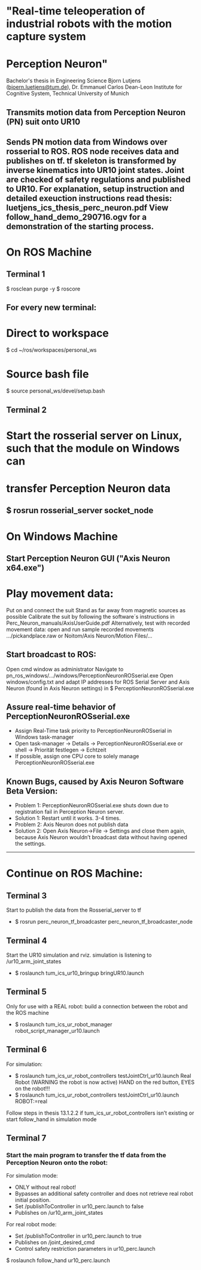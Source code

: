 # "Real-time teleoperation of industrial robots with the motion capture system 
# Perception Neuron"
Bachelor's thesis in Engineering Science
Bjorn Lutjens (bjoern.luetjens@tum.de), Dr. Emmanuel Carlos Dean-Leon
Institute for Cognitive System, Technical University of Munich

## Transmits motion data from Perception Neuron (PN) suit onto UR10

Sends PN motion data from Windows over rosserial to ROS. 
ROS node receives data and publishes on tf. tf skeleton is transformed by
inverse kinematics into UR10 joint states. Joint are checked of safety 
regulations and published to UR10.
For explanation, setup instruction and detailed exeuction instructions 
read thesis: luetjens_ics_thesis_perc_neuron.pdf
View follow_hand_demo_290716.ogv for a demonstration of the starting process.
-------
# On ROS Machine

## Terminal 1 
 $ rosclean purge -y 
 $ roscore

## For every new terminal:
 # Direct to workspace 
  $ cd ~/ros/workspaces/personal_ws
 # Source bash file 
  $ source personal_ws/devel/setup.bash 

## Terminal 2
 # Start the rosserial server on Linux, such that the module on Windows can 
 # transfer Perception Neuron data  
  $ rosrun rosserial_server socket_node
-------
# On Windows Machine
## Start Perception Neuron GUI ("Axis Neuron x64.exe")
 # Play movement data:
  Put on and connect the suit
  Stand as far away from magnetic sources as possible
  Calibrate the suit by following the software´s instructions in 
   Perc_Neuron_manuals/AxisUserGuide.pdf 
  Alternatively, test with recorded movement data: open and run sample 
   recorded movements …/pickandplace.raw or Noitom/Axis Neuron/Motion Files/…

## Start broadcast to ROS:
 Open cmd window as administrator
 Navigate to pn_ros_windows/…/windows/PerceptionNeuronROSserial.exe
 Open windows/config.txt and adapt IP addresses for ROS Serial Server 
 and Axis Neuron (found in Axis Neuron settings) in 
 $ PerceptionNeuronROSserial.exe

## Assure real-time behavior of PerceptionNeuronROSserial.exe
 - Assign Real-Time task priority to PerceptionNeuronROSserial in Windows task-manager
  - Open task-manager -> Details -> PerceptionNeuronROSserial.exe or shell -> Priorität festlegen -> Echtzeit
 - If possible, assign one CPU core to solely manage PerceptionNeuronROSserial.exe 
## Known Bugs, caused by Axis Neuron Software Beta Version:    
 - Problem 1: PerceptionNeuronROSserial.exe shuts down due to registration fail in Perception Neuron server.
 - Solution 1: Restart until it works. 3-4 times.
 - Problem 2: Axis Neuron does not publish data
 - Solution 2: Open Axis Neuron->File -> Settings and close them again, because Axis Neuron wouldn’t broadcast data without having opened the settings.
-------
# Continue on ROS Machine:

## Terminal 3
 Start to publish the data from the Rosserial_server to tf
  - $ rosrun perc_neuron_tf_broadcaster perc_neuron_tf_broadcaster_node

## Terminal 4
 Start the UR10 simulation and rviz. simulation is listening to /ur10_arm_joint_states
  - $ roslaunch tum_ics_ur10_bringup bringUR10.launch

## Terminal 5
 Only for use with a REAL robot: build a connection between the robot and the ROS machine
  - $ roslaunch tum_ics_ur_robot_manager  robot_script_manager_ur10.launch

## Terminal 6
 For simulation:
  - $ roslaunch tum_ics_ur_robot_controllers testJointCtrl_ur10.launch
 Real Robot (WARNING the robot is now active) HAND on the red button, EYES on the robot!!!
  - $ roslaunch tum_ics_ur_robot_controllers testJointCtrl_ur10.launch ROBOT:=real
 
 Follow steps in thesis 13.1.2.2 if tum_ics_ur_robot_controllers isn’t existing or start follow_hand in simulation mode

## Terminal 7
 ### Start the main program to transfer the tf data from the Perception Neuron onto the robot:
  For simulation mode:
   - ONLY without real robot!
   - Bypasses an additional safety controller and does not retrieve real robot initial position. 
   - Set /publishToController in ur10_perc.launch to false
   - Publishes on /ur10_arm_joint_states
  
  For real robot mode:
   - Set /publishToController in ur10_perc.launch to true
   - Publishes on /joint_desired_cmd
   - Control safety restriction parameters in ur10_perc.launch
  
  $ roslaunch follow_hand ur10_perc.launch

